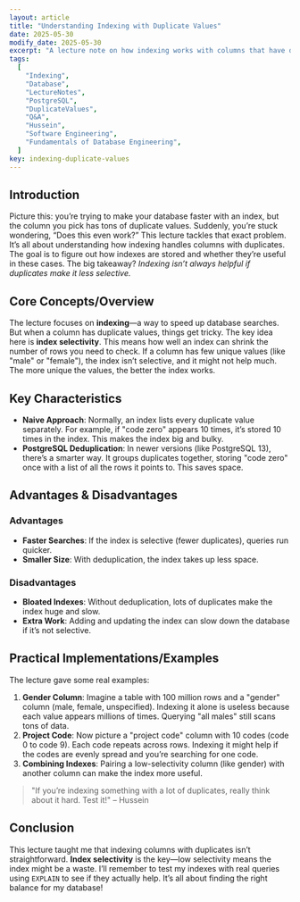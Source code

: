 ```yaml
---
layout: article
title: "Understanding Indexing with Duplicate Values"
date: 2025-05-30
modify_date: 2025-05-30
excerpt: "A lecture note on how indexing works with columns that have duplicate values, covering index selectivity and practical examples."
tags:
  [
    "Indexing",
    "Database",
    "LectureNotes",
    "PostgreSQL",
    "DuplicateValues",
    "Q&A",
    "Hussein",
    "Software Engineering",
    "Fundamentals of Database Engineering",
  ]
key: indexing-duplicate-values
---
```


## Introduction

Picture this: you’re trying to make your database faster with an index, but the column you pick has tons of duplicate values. Suddenly, you’re stuck wondering, “Does this even work?” This lecture tackles that exact problem. It’s all about understanding how indexing handles columns with duplicates. The goal is to figure out how indexes are stored and whether they’re useful in these cases. The big takeaway? _Indexing isn’t always helpful if duplicates make it less selective._

## Core Concepts/Overview

The lecture focuses on **indexing**—a way to speed up database searches. But when a column has duplicate values, things get tricky. The key idea here is **index selectivity**. This means how well an index can shrink the number of rows you need to check. If a column has few unique values (like "male" or "female"), the index isn’t selective, and it might not help much. The more unique the values, the better the index works.

## Key Characteristics

- **Naive Approach**: Normally, an index lists every duplicate value separately. For example, if "code zero" appears 10 times, it’s stored 10 times in the index. This makes the index big and bulky.
- **PostgreSQL Deduplication**: In newer versions (like PostgreSQL 13), there’s a smarter way. It groups duplicates together, storing "code zero" once with a list of all the rows it points to. This saves space.

## Advantages & Disadvantages

### Advantages

- **Faster Searches**: If the index is selective (fewer duplicates), queries run quicker.
- **Smaller Size**: With deduplication, the index takes up less space.

### Disadvantages

- **Bloated Indexes**: Without deduplication, lots of duplicates make the index huge and slow.
- **Extra Work**: Adding and updating the index can slow down the database if it’s not selective.

## Practical Implementations/Examples

The lecture gave some real examples:

1. **Gender Column**: Imagine a table with 100 million rows and a "gender" column (male, female, unspecified). Indexing it alone is useless because each value appears millions of times. Querying "all males" still scans tons of data.
2. **Project Code**: Now picture a "project code" column with 10 codes (code 0 to code 9). Each code repeats across rows. Indexing it might help if the codes are evenly spread and you’re searching for one code.
3. **Combining Indexes**: Pairing a low-selectivity column (like gender) with another column can make the index more useful.

> "If you’re indexing something with a lot of duplicates, really think about it hard. Test it!" – Hussein

## Conclusion

This lecture taught me that indexing columns with duplicates isn’t straightforward. **Index selectivity** is the key—low selectivity means the index might be a waste. I’ll remember to test my indexes with real queries using `EXPLAIN` to see if they actually help. It’s all about finding the right balance for my database!
